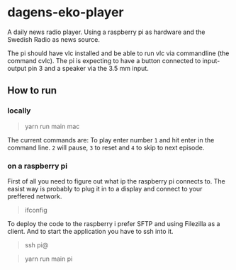 # dagens-eko-player

A daily news radio player. Using a raspberry pi as hardware and the Swedish Radio as news source.

The pi should have vlc installed and be able to run vlc via commandline (the command cvlc).
The pi is expecting to have a button connected to input-output pin 3 and a speaker via the 3.5 mm input.

## How to run

### locally

> yarn run main mac

The current commands are: 
To play enter number `1` and hit enter in the command line. 
`2` will pause, `3` to reset and `4` to skip to next episode. 


### on a raspberry pi

First of all you need to figure out what ip the raspberry pi connects to. The easist way is probably to plug it in to a display and connect to your preffered network.

> ifconfig

To deploy the code to the raspberry i prefer SFTP and using Filezilla as a client.
And to start the application you have to ssh into it.

> ssh pi@<the ip>

> yarn run main pi
